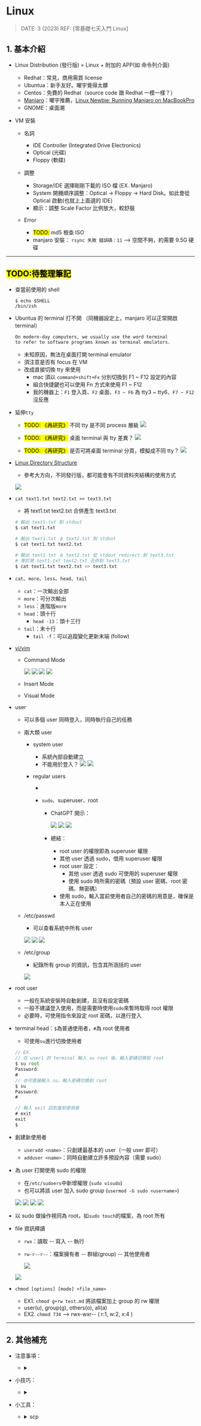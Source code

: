 <style> 
.imgBox{
  display: flex; 
  flex-direction: column; 
  margin: 5%; 
  justify-content: center;
  border: 2px solid black;
}
</style>

<!--  style  -->

###### <!-- ref -->

[零基礎七天入門linux]: https://www.udemy.com/course/linux-zh/learn/lecture/8531918#content
[manjaro]: https://manjaro.org
[linux newbie: running manjaro on macbookpro]: https://medium.com/@pswoo/linux-newbie-running-manjaro-on-macbookpro-5db4672351c9
[classic sysadmin: how to securely transfer files between servers with scp]: https://www.linuxfoundation.org/blog/blog/classic-sysadmin-how-to-securely-transfer-files-between-servers-with-scp
[linux directory structure]: https://www.thegeekstuff.com/2010/09/linux-file-system-structure/
[vi/vim]: https://vim.rtorr.com/

 <!-- ref -->

# Linux

> DATE: 3 (2023)
> REF: [零基礎七天入門 Linux]

## 1. 基本介紹

- Linux Distribution (發行版) = Linux + 附加的 APP(如 命令列介面)

  - Redhat：常見，商用需買 license
  - Ubuntua：新手友好。曜宇覺得太髒
  - Centos：免費的 Redhat（source code 跟 Redhat 一模一樣？）
  - [Manjaro]：曜宇推薦，[Linux Newbie: Running Manjaro on MacBookPro]
  - GNOME：桌面潮

- VM 安裝

  - 名詞

    - IDE Controller (Integrated Drive Electronics)
    - Optical (光碟)
    - Floppy (軟碟)

  - 調整

    - Storage/IDE 選擇剛剛下載的 ISO 檔 (EX. Manjaro)
    - System 開機順序調整：Optical -> Floppy -> Hard Disk。如此會從 Optical 啟動(也就上上面選的 IDE)
    - 顯示：調整 Scale Factor 比例放大，較舒服

  - Error

    - <mark>TODO:</mark> md5 檢查 ISO
    - manjaro 安裝： `rsync 失敗 錯誤碼：11`
      --> 空間不夠，約需要 9.5G 硬碟

---

## <mark>TODO:待整理筆記</mark>

- 查當前使用的 shell

  ```shell
  $ echo $SHELL
  /bin/zsh
  ```

- Ubuntua 的 terminal 打不開 （同機器設定上，manjaro 可以正常開啟 terminal）

  ```txt
  On modern-day computers, we usually use the word terminal
  to refer to software programs known as terminal emulators.
  ```

  - 未知原因，無法在桌面打開 terminal emulator
  - 須注意是否有 focus 在 VM
  - 改成直接切換 tty 來使用
    - mac 須以 `command+shift+Fx` 分別切換到 F1 ~ F12 設定的內容
    - 組合快捷鍵也可以使用 Fn 方式來使用 F1 ~ F12
    - 我的機器上：`F1` 登入頁、`F2` 桌面、`F3 ~ F6` 為 tty3 ~ tty6、`F7 ~ F12` 沒反應

- 延伸`tty`

  - <mark>TODO: 《再研究》</mark> 不同 tty 是不同 process 層級
    ![](https://i.imgur.com/Ak3I3kg.png)

  - <mark>TODO: 《再研究》</mark> 桌面 terminal 與 tty 差異？
    ![](https://i.imgur.com/uykC2JL.png)

  - <mark>TODO: 《再研究》</mark> 是否可將桌面 terminal 分頁，模擬成不同 tty？
    ![](https://i.imgur.com/m48FrIq.png)

- [Linux Directory Structure]

  - 參考大方向，不同發行版，都可能會有不同資料夾結構的使用方式

  ![](https://i.imgur.com/kFT4xj7.png)

- `cat text1.txt text2.txt >> text3.txt`

  - 將 text1.txt text2.txt 合併產生 text3.txt

  ```sh
  # 輸出 text1.txt 到 stdout
  $ cat text1.txt

  # 輸出 text1.txt ＆ text2.txt 到 stdout
  $ cat text1.txt text2.txt

  # 輸出 text1.txt ＆ text2.txt 從 stdout redirect 到 text3.txt
  # 等於將 text1.txt text2.txt 合併到 text3.txt
  $ cat text1.txt text2.txt >> text3.txt
  ```

- `cat`、`more`、`less`、`head`、`tail`

  - `cat`：一次輸出全部
  - `more`：可分次輸出
  - `less`：進階版`more`
  - `head`：頭十行
    - `head -13`：頭十三行
  - `tail`：末十行
    - `tail -f`：可以追蹤變化更新末端 (follow)

- [vi/vim]

  - Command Mode

    ![](https://i.imgur.com/1EGKwZY.png)
    ![](https://i.imgur.com/sapOcEN.png)
    ![](https://i.imgur.com/LLclnbn.png)
    ![](https://i.imgur.com/Nf6y8Dl.png)

  - Insert Mode
  - Visual Mode

- user

  - 可以多個 user 同時登入，同時執行自己的任務

  - 兩大類 user

    - system user

      - 系統內部自動建立
      - 不能用於登入？
        ![](https://i.imgur.com/ksdbKaU.png)
        ![](https://i.imgur.com/V2DzeLP.png)

    - regular users

      -
      - `sudo`、superuser、root

        - ChatGPT 開示：

          ![](https://i.imgur.com/se0tfl7.png)
          ![](https://i.imgur.com/xpxsj19.png)
          ![](https://i.imgur.com/dXBAHpD.png)

        - 總結：

          - root user 的權限即為 superuser 權限
          - 其他 user 透過 sudo，借用 superuser 權限
          - root user 設定：
            - 其他 user 透過 sudo 可使用的 superuser 權限
            - 使用 sudo 時所需的密碼（預設 user 密碼、root 密碼、無密碼）
          - 使用 sudo，輸入當前使用者自己的密碼的用意是，確保是本人正在使用

  - /etc/passwd

    - 可以查看系統中所有 user

    ![](https://i.imgur.com/LVJXYrD.png)
    ![](https://i.imgur.com/Rf1T6D8.png)
    ![](https://i.imgur.com/NI5HpAP.png)

  - /etc/group

    - 紀錄所有 group 的資訊，包含其所涵括的 user

    ![](https://i.imgur.com/v2jbiAD.png)

- root user

  - 一般在系統安裝時自動創建，且沒有設定密碼
  - 一般不建議登入使用，而是需要時使用`sudo`來暫時取得 root 權限
  - 必要時，可使用指令來設定 root 密碼，以進行登入

- terminal head：`$`為普通使用者，`#`為 root 使用者

  - 可使用`su`進行切換使用者

  ```js (因為要讓 # 不是註解顯色，隨便用一個 js)
  // EX.
  // 在 user1 的 terminal 輸入 su root 後，輸入密碼切換到 root
  $ su root
  Password:
  #
  // 也可直接輸入 su，輸入密碼切換到 root
  $ su
  Password:
  #

  // 輸入 exit 回到當前使用者
  # exit
  exit
  $
  ```

- 創建新使用者

  - `useradd <name>`：只創建最基本的 user（一般 user 即可）
  - `adduser <name>`：同時自動建立許多預設內容（需要 sudo）

- 為 user 打開使用 sudo 的權限

  - 在`/etc/sudoers`中新增權限 (`sudo visudo`)
  - 也可以將該 user 加入 sudo group (`usermod -G sudo <username>`)

  ![](https://i.imgur.com/67lnAF8.png)
  ![](https://i.imgur.com/oG2yK6I.png)
  ![](https://i.imgur.com/4NiWj9v.png)
  ![](https://i.imgur.com/ovTX2Km.png)

- 以 sudo 做操作視同為 root，如`sudo touch`的檔案，為 root 所有

- file 資訊釋讀

  - `rwx`：讀取 -- 寫入 -- 執行
  - `rw-r--r--`：檔案擁有者 -- 群組(group) -- 其他使用者

    ![](https://i.imgur.com/VNVXKky.png)

  ![](https://i.imgur.com/K656CyL.png)

- `chmod [options] [mode] <file_name>`
  - EX1. `chmod g+rw test.md` 將該檔案加上 group 的 rw 權限
  - user(u), group(g), others(o), all(a)
  - EX2. `chmod 734` --> rwx-wxr-- ( r:1, w:2, x:4 )

---

## 2. 其他補充

- 注意事項：

  - <details close>
    <summary></summary>

    </details>

- 小技巧：

  - <details close>
    <summary></summary>

    </details>

- 小工具：

  - <details close>
    <summary>scp</summary>

    > REF: [Classic SysAdmin: How to Securely Transfer Files Between Servers with scp]

    - 只要知道 Ubuntu 的用戶名、密碼、ip，就可以 scp 複製文件進去 Ubuntu

    </details>
